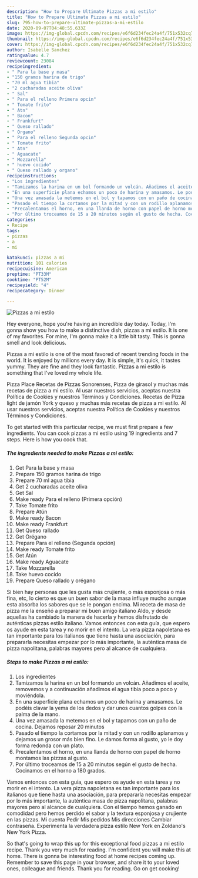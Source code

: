 ```yaml
---
description: "How to Prepare Ultimate Pizzas a mi estilo"
title: "How to Prepare Ultimate Pizzas a mi estilo"
slug: 795-how-to-prepare-ultimate-pizzas-a-mi-estilo
date: 2020-09-07T04:48:55.633Z
image: https://img-global.cpcdn.com/recipes/e6f6d234fec24a4f/751x532cq70/pizzas-a-mi-estilo-foto-principal.jpg
thumbnail: https://img-global.cpcdn.com/recipes/e6f6d234fec24a4f/751x532cq70/pizzas-a-mi-estilo-foto-principal.jpg
cover: https://img-global.cpcdn.com/recipes/e6f6d234fec24a4f/751x532cq70/pizzas-a-mi-estilo-foto-principal.jpg
author: Isabelle Sanchez
ratingvalue: 4.7
reviewcount: 23084
recipeingredient:
- " Para la base y masa"
- "150 gramos harina de trigo"
- "70 ml agua tibia"
- "2 cucharadas aceite oliva"
- " Sal"
- " Para el relleno Primera opcin"
- " Tomate frito"
- " Atn"
- " Bacon"
- " Frankfurt"
- " Queso rallado"
- " Organo"
- " Para el relleno Segunda opcin"
- " Tomate frito"
- " Atn"
- " Aguacate"
- " Mozzarella"
- " huevo cocido"
- " Queso rallado y organo"
recipeinstructions:
- "Los ingredientes"
- "Tamizamos la harina en un bol formando un volcán. Añadimos el aceite, removemos y a continuación añadimos el agua tibia poco a poco y moviéndola."
- "En una superficie plana echamos un poco de harina y amasamos. Le podéis clavar la yema de los dedos y dar unos cuantos golpes con la palma de la mano."
- "Una vez amasada la metemos en el bol y tapamos con un paño de cocina. Dejamos reposar 20 minutos"
- "Pasado el tiempo la cortamos por la mitad y con un rodillo aplanamos y dejamos un grosor más bien fino. Le damos forma al gusto, yo le doy forma redonda con un plato."
- "Precalentamos el horno, en una llanda de horno con papel de horno montamos las pizzas al gusto."
- "Por último troceamos de 15 a 20 minutos según el gusto de hecha. Cocinamos en el horno a 180 grados."
categories:
- Recipe
tags:
- pizzas
- a
- mi

katakunci: pizzas a mi 
nutrition: 101 calories
recipecuisine: American
preptime: "PT33M"
cooktime: "PT52M"
recipeyield: "4"
recipecategory: Dinner

---
```



![Pizzas a mi estilo](https://img-global.cpcdn.com/recipes/e6f6d234fec24a4f/751x532cq70/pizzas-a-mi-estilo-foto-principal.jpg)

Hey everyone, hope you're having an incredible day today. Today, I'm gonna show you how to make a distinctive dish, pizzas a mi estilo. It is one of my favorites. For mine, I'm gonna make it a little bit tasty. This is gonna smell and look delicious.

Pizzas a mi estilo is one of the most favored of recent trending foods in the world. It is enjoyed by millions every day. It is simple, it's quick, it tastes yummy. They are fine and they look fantastic. Pizzas a mi estilo is something that I've loved my whole life.

Pizza Place Recetas de Pizzas Sonorenses, Pizza de girasol y muchas más recetas de pizza a mi estilo. Al usar nuestros servicios, aceptas nuestra Política de Cookies y nuestros Términos y Condiciones. Recetas de Pizza light de jamón York y queso y muchas más recetas de pizza a mi estilo. Al usar nuestros servicios, aceptas nuestra Política de Cookies y nuestros Términos y Condiciones.


To get started with this particular recipe, we must first prepare a few ingredients. You can cook pizzas a mi estilo using 19 ingredients and 7 steps. Here is how you cook that.

<!--inarticleads1-->

##### The ingredients needed to make Pizzas a mi estilo:

1. Get  Para la base y masa
1. Prepare 150 gramos harina de trigo
1. Prepare 70 ml agua tibia
1. Get 2 cucharadas aceite oliva
1. Get  Sal
1. Make ready  Para el relleno (Primera opción)
1. Take  Tomate frito
1. Prepare  Atún
1. Make ready  Bacon
1. Make ready  Frankfurt
1. Get  Queso rallado
1. Get  Orégano
1. Prepare  Para el relleno (Segunda opción)
1. Make ready  Tomate frito
1. Get  Atún
1. Make ready  Aguacate
1. Take  Mozzarella
1. Take  huevo cocido
1. Prepare  Queso rallado y orégano


Si bien hay personas que les gusta más crujiente, o más esponjosa o más fina, etc, lo cierto es que un buen sabor de la masa influye mucho aunque esta absorba los sabores que se le pongan encima. Mi receta de masa de pizza me la enseñó a preparar mi buen amigo italiano Aldo, y desde aquellas ha cambiado la manera de hacerla y hemos disfrutado de auténticas pizzas estilo italiano. Vamos entonces con esta guía, que espero os ayude en esta tarea y no morir en el intento. La vera pizza napoletana es tan importante para los italianos que tiene hasta una asociación, para prepararla necesitas empezar por lo más importante, la auténtica masa de pizza napolitana, palabras mayores pero al alcance de cualquiera. 

<!--inarticleads2-->

##### Steps to make Pizzas a mi estilo:

1. Los ingredientes
1. Tamizamos la harina en un bol formando un volcán. Añadimos el aceite, removemos y a continuación añadimos el agua tibia poco a poco y moviéndola.
1. En una superficie plana echamos un poco de harina y amasamos. Le podéis clavar la yema de los dedos y dar unos cuantos golpes con la palma de la mano.
1. Una vez amasada la metemos en el bol y tapamos con un paño de cocina. Dejamos reposar 20 minutos
1. Pasado el tiempo la cortamos por la mitad y con un rodillo aplanamos y dejamos un grosor más bien fino. Le damos forma al gusto, yo le doy forma redonda con un plato.
1. Precalentamos el horno, en una llanda de horno con papel de horno montamos las pizzas al gusto.
1. Por último troceamos de 15 a 20 minutos según el gusto de hecha. Cocinamos en el horno a 180 grados.


Vamos entonces con esta guía, que espero os ayude en esta tarea y no morir en el intento. La vera pizza napoletana es tan importante para los italianos que tiene hasta una asociación, para prepararla necesitas empezar por lo más importante, la auténtica masa de pizza napolitana, palabras mayores pero al alcance de cualquiera. Con el tiempo hemos ganado en comodidad pero hemos perdido el sabor y la textura esponjosa y crujiente en las pizzas. Mi cuenta Pedir Mis pedidos Mis direcciones Cambiar contraseña. Experimenta la verdadera pizza estilo New York en Zoldano&#39;s New York Pizza. 

So that's going to wrap this up for this exceptional food pizzas a mi estilo recipe. Thank you very much for reading. I'm confident you will make this at home. There is gonna be interesting food at home recipes coming up. Remember to save this page in your browser, and share it to your loved ones, colleague and friends. Thank you for reading. Go on get cooking!
